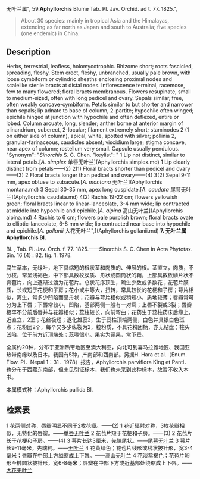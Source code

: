 无叶兰属",
59.**Aphyllorchis** Blume Tab. Pl. Jav. Orchid. ad t. 77. 1825.",

> About 30 species: mainly in tropical Asia and the Himalayas, extending as far north as Japan and south to Australia; five species (one endemic) in China.

## Description
Herbs, terrestrial, leafless, holomycotrophic. Rhizome short; roots fascicled, spreading, fleshy. Stem erect, fleshy, unbranched, usually pale brown, with loose cymbiform or cylindric sheaths enclosing proximal nodes and scalelike sterile bracts at distal nodes. Inflorescence terminal, racemose, few to many flowered; floral bracts membranous. Flowers resupinate, small to medium-sized, often with long pedicel and ovary. Sepals similar, free, often weakly concave-cymbiform. Petals similar to but shorter and narrower than sepals; lip adnate to base of column, 2-partite; hypochile often winged; epichile hinged at junction with hypochile and often deflexed, entire or lobed. Column arcuate, long, slender; anther borne at anterior margin of clinandrium, suberect, 2-locular; filament extremely short; staminodes 2 (1 on either side of column), apical, white, spotted with silver; pollinia 2, granular-farinaceous, caudicles absent; viscidium large; stigma concave, near apex of column; rostellum very small. Capsule usually pendulous.
  "Synonym": "*Sinorchis* S. C. Chen.
  "keylist": "
1 Lip not distinct, similar to lateral petals.[*A. simplex* 单唇无叶兰](Aphyllorchis simplex.md)
1 Lip clearly distinct from petals——(2)
2(1) Floral bracts shorter than pedicel and ovary——(3)
2 Floral bracts longer than pedicel and ovary——(4)
3(2) Sepal 9-11 mm, apex obtuse to subacute.[*A. montana* 无叶兰](Aphyllorchis montana.md)
3 Sepal 30-35 mm, apex long cuspidate.[*A. caudata* 尾萼无叶兰](Aphyllorchis caudata.md)
4(2) Rachis 19-22 cm; flowers yellowish green; floral bracts linear to linear-lanceolate, 3-4 mm wide; lip contracted at middle into hypochile and epichile.[*A. alpina* 高山无叶兰](Aphyllorchis alpina.md)
4 Rachis to 6 cm; flowers pale purplish brown; floral bracts ovate to elliptic-lanceolate, 6-8 mm wide; lip contracted near base into hypochile and epichile.[*A. gollanii* 大花无叶兰",](Aphyllorchis gollanii.md)
**7. 无叶兰属Aphyllorchis Bl.**

Bl. , Tab. Pl. Jav. Orch. f. 77. 1825.——Sinorchis S. C. Chen in Acta Phytotax. Sin. 16 (4) : 82. fig. 1. 1978.

腐生草本，无绿叶，地下具缩短的根状茎和肉质的、伸展的根。茎直立，肉质，不分枝，常呈浅褐色，中下部具数枚膜质、舟状或圆筒状的鞘，上部具数枚鳞片状不育苞片，向上逐渐过渡为花苞片。总状花序顶生，疏生少数或多数花；花苞片膜质，长或短于花梗和子房；花小或中等大，扭转，常具较长的花梗和子房；萼片相似，离生，常多少凹陷而呈舟状；花瓣与萼片相似或稍短小，质地较薄；唇瓣常可分为上下唇；下唇常较小，凹陷，基部两侧一般有一对耳；上唇不裂或3裂；唇瓣极罕不分前后唇并与花瓣相似；蕊柱较长，向前弯曲；花药生于蕊柱药床后缘上，近直立，2室；花丝极短；退化雄蕊2，生于蕊柱顶端两侧，白色并具银白色斑点；花粉团2个，每个又多少纵裂为2，粒粉质，不具花粉团柄，亦无粘盘；柱头凹陷，位于前方近顶端处；蕊喙很小。果实为蒴果，常下垂。

全属约20种，分布于亚洲热带地区至澳大利亚，向北可到喜马拉雅地区、我国亚热带南缘以及日本。我国有5种，产南部和西南部。另据H. Hara et al.（Enum. Flow. Pl．Nepal 1：31．1978）报告，Aphyllorchis parviflora King et Pantl．也分布于西藏东南部，但未见引证标本，我们也未采到此种标本，故暂不收入本书。

本属模式种：Aphyllorchis pallida Bl.

## 检索表

1 花两侧对称，唇瓣明显不同于2枚花瓣。——(2)
1 花近辐射对称，3枚花瓣相似，无特化的唇瓣。——[单唇无叶兰](Aphyllorchis%20simplex.md)
2 花苞片短于花梗和子房。——(3)
2 花苞片长于花梗和子房。——(4)
3 萼片长达3厘米，先端尾状。——[尾萼无叶兰](Aphyllorchis%20caudata.md)
3 萼片长9-11毫米，先端钝。——[无叶兰](Aphyllorchis%20montana.md)
4 花黄绿色；花苞片线形或线状披针形，宽3-4毫米；唇瓣在中部上方缢缩成上下唇。——[高山无叶兰](Aphyllorchis%20alpina.md)
4 花淡紫褐色；花苞片卵形至椭圆状披针形，宽6-8毫米；唇瓣在中部下方或近基部处绕缩成上下唇。——[大花无叶兰](Aphyllorchis%20gollanii.md)
